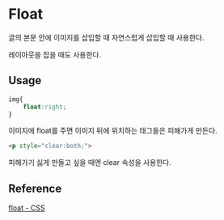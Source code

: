 # Float

글의 본문 안에 이미지를 삽입할 때 자연스럽게 삽입할 때 사용한다.

레이아웃을 잡을 때도 사용한다.

## Usage

```css
img{
    float:right;
}
```

이미지에 float를 주면 이미지 뒤에 위치하는 태그들은 피해가게 만든다.

```html
<p style="clear:both;">
```

피해가기 싫게 만들고 싶을 때엔 clear 속성을 사용한다.

## Reference

[float - CSS](https://opentutorials.org/module/2367/13527)
